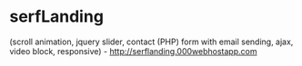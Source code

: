 # serfLanding
(scroll animation, jquery slider, contact (PHP) form with email sending, ajax, video block, responsive) - http://serflanding.000webhostapp.com
